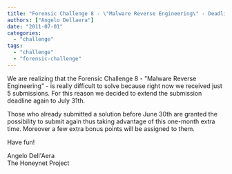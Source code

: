 ```yaml
---
title: "Forensic Challenge 8 - \"Malware Reverse Engineering\" - Deadline Extended Again"
authors: ["Angelo Dellaera"]
date: "2011-07-01"
categories: 
  - "challenge"
tags: 
  - "challenge"
  - "forensic-challenge"
---
```


We are realizing that the Forensic Challenge 8 - "Malware Reverse Engineering" - is really difficult to solve because right now we received just 5 submissions. For this reason we decided to extend the submission deadline again to July 31th.  
  
Those who already submitted a solution before June 30th are granted the possibility to submit again thus taking advantage of this one-month extra time. Moreover a few extra bonus points will be assigned to them.  
  
Have fun!  
  
Angelo Dell'Aera  
The Honeynet Project
